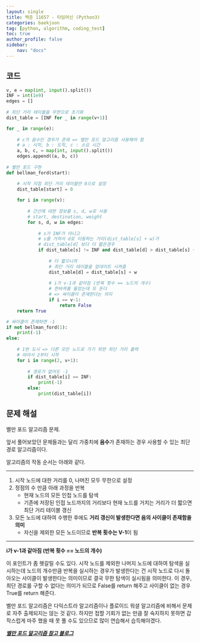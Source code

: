 ```yaml
---
layout: single
title: 백준 11657 - 타임머신 (Python3)
categories: baekjoon
tag: [python, algorithm, coding_test]
toc: true 
author_profile: false
sidebar:
    nav: "docs"
---
```


## 코드

```python
v, e = map(int, input().split())
INF = int(1e9)
edges = []
    
# 최단 거리 테이블을 무한으로 초기화
dist_table = [INF for _ in range(v+1)]

for _ in range(e):
    
    # c가 음수인 경우가 존재 => 벨만 포드 알고리즘 사용해야 함
    # a : 시작, b : 도착, c : 소요 시간
    a, b, c, = map(int, input().split())
    edges.append((a, b, c))
    
# 벨만 포드 구현
def bellman_ford(start):

    # 시작 지점 최단 거리 테이블만 0으로 설정
    dist_table[start] = 0
    
    for i in range(v):
        
        # 간선에 대한 정보를 s, d, w로 사용
        # start, destination, weight
        for s, d, w in edges:
            
            # s가 INF가 아니고
            # s를 거쳐서 d로 이동하는 거리(dist_table[s] + w)가
            # dist_table[d] 보다 더 짧은경우
            if dist_table[s] != INF and dist_table[d] > dist_table[s] + w:
                
                # 더 짧으니까
                # 최단 거리 테이블을 업데이트 시켜줌
                dist_table[d] = dist_table[s] + w
                
                # i가 v-1과 같아짐 (반복 횟수 == 노드의 개수)
                # 한바퀴를 돌았는데 또 돈다
                # => 싸이클이 존재한다는 의미
                if i == v-1:
                    return False
    return True

# 싸이클이 존재하면 -1
if not bellman_ford(1):
    print(-1)
else:
    
    # 1번 도시 => 다른 모든 노드로 가기 위한 최단 거리 출력
    # 따라서 2부터 시작
    for i in range(2, v+1):
        
        # 경로가 없어도 -1
        if dist_table[i] == INF:
            print(-1)
        else:
            print(dist_table[i])
```



## 문제 해설

벨만 포드 알고리즘 문제.

앞서 풀어보았던 문제들과는 달리 가중치에 **음수**가 존재하는 경우 사용할 수 있는 최단 경로 알고리즘이다.

알고리즘의 작동 순서는 아래와 같다.

---

1. 시작 노드에 대한 거리를 0, 나머진 모두 무한으로 설정
2. 정점의 수 만큼 아래 과정을 반복
   - 현재 노드의 모든 인접 노드를 탐색
   - 기존에 저장된 인접 노드까지의 거리보다 현재 노드를 거치는 거리가 더 짧으면 최단 거리 테이블 갱신
3. 모든 노드에 대하여 수행한 후에도 **거리 갱신이 발생한다면 음의 사이클이 존재함을 의미**
   - 자신을 제외한 모든 노드이므로 **반복 횟수는 V-1**이 됨

---

**i가 v-1과 같아짐 (반복 횟수 == 노드의 개수)**

이 포인트가 좀 헷갈릴 수도 있다. 시작 노드를 제외한 나머지 노드에 대하여 탐색을 실시하는데 노드의 개수만큼 반복을 실시하는 경우가 발생한다는 건 시작 노드로 다시 돌아오는 사이클이 발생한다는 의미이므로 결국 무한 탐색이 실시됨을 의미한다. 이 경우, 최단 경로를 구할 수 없다는 의미가 되므로 False를 return 해주고 사이클이 없는 경우 True를 return 해준다.

벨만 포드 알고리즘은 다익스트라 알고리즘이나 플로이드 워셜 알고리즘에 비해서 문제로 자주 출제되지는 않는 것 같다. 하지만 접할 기회가 없는 만큼 잘 숙지하지 못하면 갑작스럽게 마주 했을 때 못 풀 수도 있으므로 많이 연습해서 습득해야겠다.

***[벨만 포드 알고리즘 참고 블로그](https://8iggy.tistory.com/153)***



